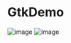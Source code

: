 # GtkDemo

![image](https://user-images.githubusercontent.com/7091194/162745018-6d65d873-f4a3-4db8-be71-9fd766013d25.png)
![image](https://user-images.githubusercontent.com/7091194/162901915-0eb7ebaa-d201-49dd-8f6e-aacb060d89c4.png)
